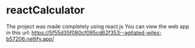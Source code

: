 # reactCalculator
The project was made completely using react.js
You can view the web app in this url:
https://5f55d35f080cf095cd62f353--agitated-wiles-b57206.netlify.app/
